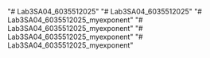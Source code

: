 "# Lab3SA04_6035512025" 
"# Lab3SA04_6035512025" 
"# Lab3SA04_6035512025_myexponent" 
"# Lab3SA04_6035512025_myexponent" 
"# Lab3SA04_6035512025_myexponent" 
"# Lab3SA04_6035512025_myexponent" 
